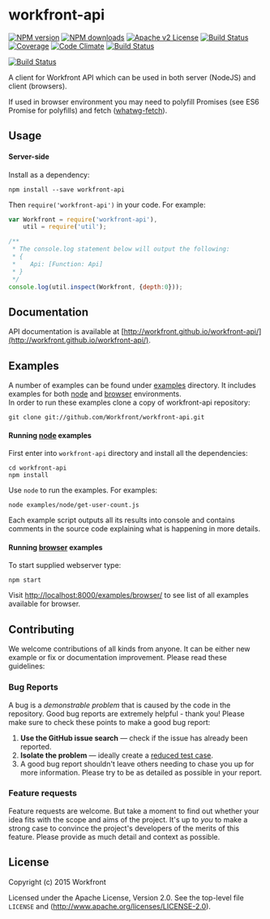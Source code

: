 # workfront-api

[![NPM version][npm-version-image]][npm-url] [![NPM downloads][npm-downloads-image]][npm-url] [![Apache v2 License][license-image]][license-url] [![Build Status][travis-image]][travis-url] [![Coverage][codecov-image]][codecov-url] [![Code Climate][code-climate-image]][code-climate-url]
[![Build Status][saucelabs-badge]][saucelabs-url]

[![Build Status][saucelabs-matrix]][saucelabs-url]

A client for Workfront API which can be used in both server (NodeJS) and client (browsers).

If used in browser environment you may need to polyfill Promises (see ES6 Promise for polyfills) and fetch ([whatwg-fetch](https://github.com/fis-components/whatwg-fetch)). 

## Usage

#### Server-side

Install as a dependency:
	
    npm install --save workfront-api
	
Then `require('workfront-api')` in your code. For example:
```javascript
var Workfront = require('workfront-api'),
	util = require('util');

/**
 * The console.log statement below will output the following:
 * { 
 *    Api: [Function: Api]
 * }
 */
console.log(util.inspect(Workfront, {depth:0}));
```

## Documentation

API documentation is available at [http://workfront.github.io/workfront-api/](http://workfront.github.io/workfront-api/).


## Examples

A number of examples can be found under [examples](examples) directory. It includes examples for both [node](examples/node) and [browser](examples/browser) environments.  
In order to run these examples clone a copy of workfront-api repository:

    git clone git://github.com/Workfront/workfront-api.git

#### Running [node](examples/node) examples

First enter into `workfront-api` directory and install all the dependencies:

    cd workfront-api
    npm install

Use `node` to run the examples. For examples:

    node examples/node/get-user-count.js

Each example script outputs all its results into console and contains comments in the source code explaining what is happening in more details.

#### Running [browser](examples/browser) examples

To start supplied webserver type:

    npm start

Visit [http://localhost:8000/examples/browser/](http://localhost:8000/examples/browser/) to see list of all examples available for browser.


## Contributing

We welcome contributions of all kinds from anyone. It can be either new example or fix or documentation improvement. Please read these guidelines:

### Bug Reports
A bug is a _demonstrable problem_ that is caused by the code in the repository. Good bug reports are extremely helpful - thank you! Please make sure to check these points to make a good bug report:

1. **Use the GitHub issue search** &mdash; check if the issue has already been
   reported.
2. **Isolate the problem** &mdash; ideally create a [reduced test
      case](https://css-tricks.com/reduced-test-cases/).
3. A good bug report shouldn't leave others needing to chase you up for more information. Please try to be as detailed as possible in your report.

### Feature requests

Feature requests are welcome. But take a moment to find out whether your idea
fits with the scope and aims of the project. It's up to *you* to make a strong
case to convince the project's developers of the merits of this feature. Please
provide as much detail and context as possible.

## License

Copyright (c) 2015 Workfront

Licensed under the Apache License, Version 2.0.
See the top-level file `LICENSE` and
(http://www.apache.org/licenses/LICENSE-2.0).


[license-image]: http://img.shields.io/badge/license-APv2-blue.svg?style=flat
[license-url]: LICENSE

[npm-url]: https://www.npmjs.org/package/workfront-api
[npm-version-image]: https://img.shields.io/npm/v/workfront-api.svg?style=flat
[npm-downloads-image]: https://img.shields.io/npm/dm/workfront-api.svg?style=flat

[travis-url]: https://travis-ci.org/Workfront/workfront-api
[travis-image]: https://img.shields.io/travis/Workfront/workfront-api.svg?style=flat

[codecov-url]: https://codecov.io/gh/Workfront/workfront-api
[codecov-image]: https://codecov.io/gh/Workfront/workfront-api/branch/master/graph/badge.svg

[code-climate-url]: https://codeclimate.com/github/Workfront/workfront-api
[code-climate-image]: https://img.shields.io/codeclimate/github/Workfront/workfront-api.svg?style=flat

[saucelabs-badge]: https://saucelabs.com/buildstatus/citizensas
[saucelabs-url]: https://saucelabs.com/beta/builds/1b8be6f71455499c82f02afc881e6c14
[saucelabs-matrix]: https://saucelabs.com/browser-matrix/citizensas.svg